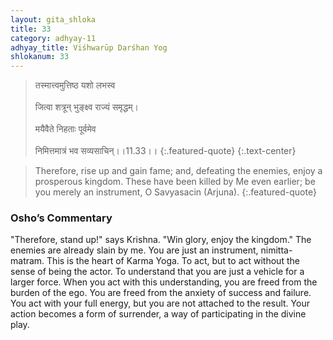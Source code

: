```yaml
---
layout: gita_shloka
title: 33
category: adhyay-11
adhyay_title: Viśhwarūp Darśhan Yog
shlokanum: 33
---
```


> तस्मात्त्वमुत्तिष्ठ यशो लभस्व<br><br>जित्वा शत्रून् भुङ्क्ष्व राज्यं समृद्धम्।<br><br>मयैवैते निहताः पूर्वमेव<br><br>निमित्तमात्रं भव सव्यसाचिन्।।11.33।।
{:.featured-quote}
{:.text-center}

> Therefore, rise up and gain fame; and, defeating the enemies, enjoy a prosperous kingdom. These have been killed by Me even earlier; be you merely an instrument, O Savyasacin (Arjuna).
{:.featured-quote}

### Osho’s Commentary
"Therefore, stand up!" says Krishna. "Win glory, enjoy the kingdom."
The enemies are already slain by me. You are just an instrument, nimitta-matram.
This is the heart of Karma Yoga. To act, but to act without the sense of being the actor. To understand that you are just a vehicle for a larger force.
When you act with this understanding, you are freed from the burden of the ego. You are freed from the anxiety of success and failure. You act with your full energy, but you are not attached to the result. Your action becomes a form of surrender, a way of participating in the divine play.
